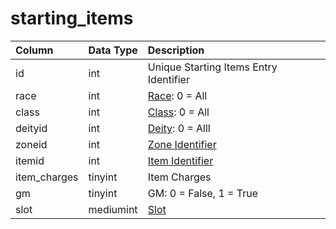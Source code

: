 # starting\_items

| Column | Data Type | Description |
| :--- | :--- | :--- |
| id | int | Unique Starting Items Entry Identifier |
| race | int | [Race](https://eqemu.gitbook.io/server/categories/npc/race-list): 0 = All |
| class | int | [Class](https://eqemu.gitbook.io/server/categories/player/class-list): 0 = All |
| deityid | int | [Deity](https://eqemu.gitbook.io/server/categories/player/deity-list): 0 = Alll |
| zoneid | int | [Zone Identifier](https://eqemu.gitbook.io/server/categories/zones/zone-list) |
| itemid | int | [Item Identifier](https://github.com/EQEmu/docs-db-schema/tree/e0eb157dbf5563b03c0faf391abc87ec69239f4a/docs/schema/categories/admin/items.md) |
| item\_charges | tinyint | Item Charges |
| gm | tinyint | GM: 0 = False, 1 = True |
| slot | mediumint | [Slot](https://eqemu.gitbook.io/server/categories/inventory/inventory-slots) |

